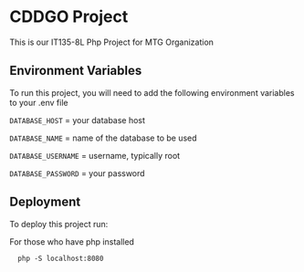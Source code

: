 
# CDDGO Project

This is our IT135-8L Php Project for MTG Organization

## Environment Variables

To run this project, you will need to add the following environment variables to your .env file

`DATABASE_HOST` = your database host

`DATABASE_NAME` = name of the database to be used

`DATABASE_USERNAME` = username, typically root

`DATABASE_PASSWORD` = your password

## Deployment

To deploy this project run:

For those who have php installed
```
  php -S localhost:8080
```

